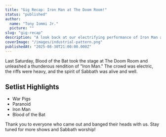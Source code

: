 ```yaml
---
title: "Gig Recap: Iron Man at The Doom Room!"
status: "published"
author:
  name: "Tony Iommi Jr."
  picture: ""
slug: "gig-recap"
description: "A look back at our electrifying performance of Iron Man at The Doom Room."
coverImage: "/images/industrial-pattern.png"
publishedAt: "2025-08-30T21:00:00.000Z"
---
```


Last Saturday, Blood of the Bat took the stage at The Doom Room and unleashed a thunderous rendition of "Iron Man." The crowd was electric, the riffs were heavy, and the spirit of Sabbath was alive and well.

## Setlist Highlights

- War Pigs
- Paranoid
- Iron Man
- Blood of the Bat

Thank you to everyone who came out and banged their heads with us. Stay tuned for more shows and Sabbath worship!